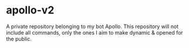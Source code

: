 # apollo-v2
A private repository belonging to my bot Apollo. This repository will not include all commands, only the ones I aim to make dynamic &amp; opened for the public.
